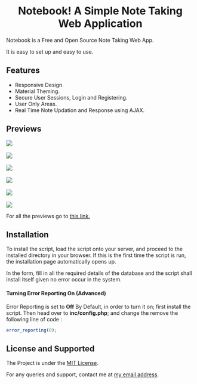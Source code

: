 # <div align='center'>Notebook! A Simple Note Taking Web Application</div>

Notebook is a Free and Open Source Note Taking Web App.

It is easy to set up and easy to use.

## Features

<ul>
  <li>Responsive Design.</li>
  <li>Material Theming.</li>
  <li>Secure User Sessions, Login and Registering.</li>
  <li>User Only Areas.</li>
  <li>Real Time Note Updation and Response using AJAX.</li>
</ul>

## Previews

<img src="https://i.imgur.com/Y8GNozz.png" style="max-width: 100%; max-height: 70%;">
<br><br>

<img src="https://i.imgur.com/eIpGR1J.png" style="max-width: 100%; max-height: 70%;">
<br><br>

<img src="https://i.imgur.com/oNUHyYi.png" style="max-width: 100%; max-height: 70%;">
<br><br>

<img src="https://i.imgur.com/G1vcUga.png" style="max-width: 100%; max-height: 70%;">
<br><br>

<img src="https://i.imgur.com/G1vcUga.png" style="max-width: 100%; max-height: 70%;">
<br><br>

<img src="https://i.imgur.com/v7x2GIG.png" style="max-width: 100%; max-height: 70%;">

For all the previews go to <a href='https://imgur.com/a/8AQP18D' target='_blank'>this link.</a>

## Installation

To install the script, load the script onto your server, and proceed to the installed directory in your browser. If this is the first time the script is run, the installation page automatically opens up.

  In the form, fill in all the required details of the database and the script shall install itself given no error occur in the system.
  
#### Turning Error Reporting On (Advanced)

Error Reporting is set to <b>Off</b> By Default, in order to turn it on; first install the script. Then head over to <strong>inc/config.php</strong>; and change the remove the following line of code :

```php
error_reporting(0);
```

## License and Supported

The Project is under the <a href='https://github.com/deve-sh/Notebook/blob/master/LICENSE' target="_blank">MIT License</a>.

For any queries and support, contact me at <a href='mailto:devesh2027@gmail.com' target='_blank'>my email address</a>.
